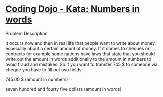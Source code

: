 # [Coding Dojo - Kata: Numbers in words](https://codingdojo.org/kata/NumbersInWords/)

Problem Description

It occurs now and then in real life that people want to write about money, especially about a certain amount of money. If it comes to cheques or contracts for example some nations have laws that state that you should write out the amount in words additionally to the amount in numbers to avoid fraud and mistakes. So if you want to transfer 745 $ to someone via cheque you have to fill out two fields:

745.00 $ (amount in numbers)

seven hundred and fourty five dollars (amount in words)